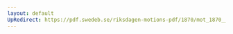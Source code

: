 ```yaml
---
layout: default
UpRedirect: https://pdf.swedeb.se/riksdagen-motions-pdf/1870/mot_1870__ak__00025/mot_1870__ak__00025_001.pdf
---
```

